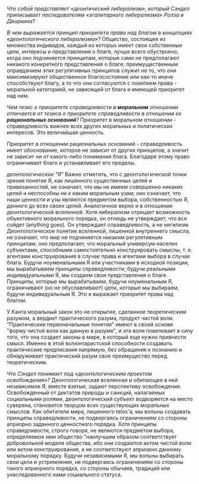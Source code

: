 _Что собой представляет «деонтический либерализм», который Сэндел приписывает последователям «эгалитарного либерализма» Ролза и Дворкина?_

_В чем выражается принцип приоритета права над благом в концепциях «деонтологического либерализма»?_
Общество, состоящее из множества индивидов, каждый из которых имеет свои собственные цели, интересы и представления о благе, лучше всего обустроено, когда оно подчиняется принципам, которые сами не предполагают никакого конкретного представления о благе; преимущественным оправданием этих регулятивных принципов служит не то, что они максимизируют общественное благосостояние или как-то иначе способствуют благу, а то что они согласуются с понятием права - моральной категорией, не зависящей от блага и имеющей приоритет над ним. 

_Чем тезис о приоритете справедливости в **моральном** отношении отличается от тезиса о приоритете справедливости в отношении ее **рациональных оснований**?_
Приоритет в моральном отношении - справедливость важнее всех других моральных и политических интересов. Это величайшая ценность.

Приоритет в отношении рациональных оснований - справедливость имеет обоснование, которое не зависит от других принципов, а значит не зависит ни от какого-либо понимания блага. Благодаря этому право ограничивает благо и устанавливает его пределы.

_деонтологическое "Я"_
Важно отметить, что с деонтологической точки зрения понятие Я, как лишенного существенных целей и привязанностей, не означает, что мы не имеем совершенно никаких целей и неспособны ни к каким моральным узам; оно означает, что наши ценности и узы являются предметом выбора, собственностью Я, данного до всех своих целей. Аналогичное верно и в отношении деонтологической вселенной. Хотя либерализм отрицает возможность объективного морального порядка, он отнюдь не утверждает, что все сойдет (anything goes). Он утверждает справедливость, а не нигилизм. Деонтологическое понятие вселенной, лишенной внутреннего смысла, не означает, что мир не подчиняется никаким регулятивным принципам; оно предполагает, что моральный универсум населен субъектами, способными самостоятельно конструировать смыслы, т. е. агентами конструирования в случае права и агентами выбора в случае блага. Будучи ноуменальными Я или участниками в исходной позиции, мы вырабатываем принципы справедливости; будучи реальными индивидуальными Я, мы создаем свои представления о благе. Принципы, которые мы вырабатываем, будучи ноуменальным Я, ограничивают (но не обуславливают) цели, которые мы выбираем, будучи индивидуальным Я. Это и выражает приоритет права над благом.

У Канта моральный закон это не открытие, сделанное теоретическим разумом, а вердикт практического разума, продукт чистой воли. "Практические первоначальные понятия" имеют в своей основе "форму чистой воли как данную в разуме", и эта воля повелевает в силу того, что она создает законы в мире, в который еще нужно привнести смысл. Именно в этой волюнтаристской способности создавать практические предписания напрямую, без обращения к познанию и обнаруживает практический разум свое преимущество перед теоретическим.

_Что Сэндел понимает под «деонтологическим проектом освобождения»?_
Деонтологическая вселенная и обитающее в ней независимое Я, вместе взятые, задают перспективу освобождения. Освобожденный от диктатов природы и санкций, налагаемых социальными ролями, деонтологический субъект водворяется на место суверена, становится творцом всех существующих моральных смыслов. Как обитатели мира, лишенного telos'a, мы вольны создавать принципы справедливости, не подвергаясь ограничениям со стороны априорно заданного ценностного порядка. Хотя принципы справедливости, строго говоря, не являются предметом выбора, определяемое ими общество "наилучшим образом соответствует добровольной модели общества, ибо они создаются актом чистой воли или актом конструирования, а не соответствуют априорно данному моральному порядку. Будучи независимыми Я, мы вольны выбирать свои цели и устремления, не подвергаясь ограничениям со стороны такого априорного порядка, со стороны обычаев, традиций или унаследованного нами социального статуса.
